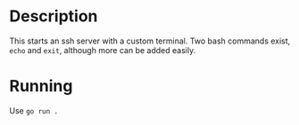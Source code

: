 # Description
This starts an ssh server with a custom terminal. Two bash commands exist, `echo` and `exit`, although more can be added easily.

# Running
Use `go run .`
